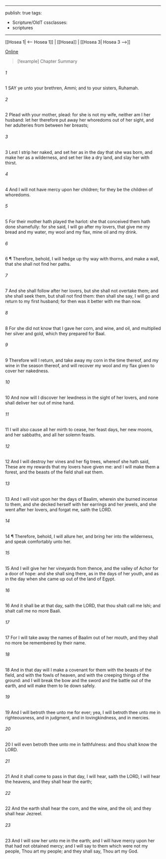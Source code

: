

---
publish: true
tags:
  - Scripture/OldT
cssclasses:
  - scriptures
---
[[Hosea 1| <-- Hosea 1]] | [[Hosea]] | [[Hosea 3| Hosea 3 -->]]

[Online](https://churchofjesuschrist.org/study/scriptures/ot/hosea/2?lang=eng)

>[!example] Chapter Summary
>
###### 1
1 SAY ye unto your brethren, Ammi; and to your sisters, Ruhamah.
###### 2
2 Plead with your mother, plead: for she is not my wife, neither am I her husband: let her therefore put away her whoredoms out of her sight, and her adulteries from between her breasts;
###### 3
3 Lest I strip her naked, and set her as in the day that she was born, and make her as a wilderness, and set her like a dry land, and slay her with thirst.
###### 4
4 And I will not have mercy upon her children; for they be the children of whoredoms.
###### 5
5 For their mother hath played the harlot: she that conceived them hath done shamefully: for she said, I will go after my lovers, that give me my bread and my water, my wool and my flax, mine oil and my drink.
###### 6
6 ¶ Therefore, behold, I will hedge up thy way with thorns, and make a wall, that she shall not find her paths.
###### 7
7 And she shall follow after her lovers, but she shall not overtake them; and she shall seek them, but shall not find them: then shall she say, I will go and return to my first husband; for then was it better with me than now.
###### 8
8 For she did not know that I gave her corn, and wine, and oil, and multiplied her silver and gold, which they prepared for Baal.
###### 9
9 Therefore will I return, and take away my corn in the time thereof, and my wine in the season thereof, and will recover my wool and my flax given to cover her nakedness.
###### 10
10 And now will I discover her lewdness in the sight of her lovers, and none shall deliver her out of mine hand.
###### 11
11 I will also cause all her mirth to cease, her feast days, her new moons, and her sabbaths, and all her solemn feasts.
###### 12
12 And I will destroy her vines and her fig trees, whereof she hath said, These are my rewards that my lovers have given me: and I will make them a forest, and the beasts of the field shall eat them.
###### 13
13 And I will visit upon her the days of Baalim, wherein she burned incense to them, and she decked herself with her earrings and her jewels, and she went after her lovers, and forgat me, saith the LORD.
###### 14
14 ¶ Therefore, behold, I will allure her, and bring her into the wilderness, and speak comfortably unto her.
###### 15
15 And I will give her her vineyards from thence, and the valley of Achor for a door of hope: and she shall sing there, as in the days of her youth, and as in the day when she came up out of the land of Egypt.
###### 16
16 And it shall be at that day, saith the LORD, that thou shalt call me Ishi; and shalt call me no more Baali.
###### 17
17 For I will take away the names of Baalim out of her mouth, and they shall no more be remembered by their name.
###### 18
18 And in that day will I make a covenant for them with the beasts of the field, and with the fowls of heaven, and with the creeping things of the ground: and I will break the bow and the sword and the battle out of the earth, and will make them to lie down safely.
###### 19
19 And I will betroth thee unto me for ever; yea, I will betroth thee unto me in righteousness, and in judgment, and in lovingkindness, and in mercies.
###### 20
20 I will even betroth thee unto me in faithfulness: and thou shalt know the LORD.
###### 21
21 And it shall come to pass in that day, I will hear, saith the LORD, I will hear the heavens, and they shall hear the earth;
###### 22
22 And the earth shall hear the corn, and the wine, and the oil; and they shall hear Jezreel.
###### 23
23 And I will sow her unto me in the earth; and I will have mercy upon her that had not obtained mercy; and I will say to them which were not my people, Thou art my people; and they shall say, Thou art my God.



